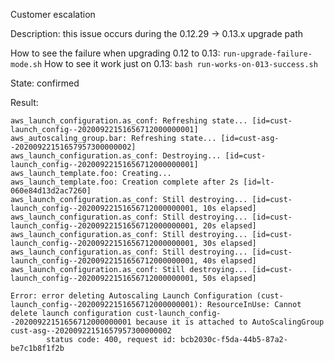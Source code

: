Customer escalation

Description: this issue occurs during the 0.12.29 -> 0.13.x upgrade path

How to see the failure when upgrading 0.12 to 0.13: `run-upgrade-failure-mode.sh`
How to see it work just on 0.13: `bash run-works-on-013-success.sh`

State: confirmed

Result:
```
aws_launch_configuration.as_conf: Refreshing state... [id=cust-launch_config--20200922151656712000000001]
aws_autoscaling_group.bar: Refreshing state... [id=cust-asg--20200922151657957300000002]
aws_launch_configuration.as_conf: Destroying... [id=cust-launch_config--20200922151656712000000001]
aws_launch_template.foo: Creating...
aws_launch_template.foo: Creation complete after 2s [id=lt-060e84d13d2ac7260]
aws_launch_configuration.as_conf: Still destroying... [id=cust-launch_config--20200922151656712000000001, 10s elapsed]
aws_launch_configuration.as_conf: Still destroying... [id=cust-launch_config--20200922151656712000000001, 20s elapsed]
aws_launch_configuration.as_conf: Still destroying... [id=cust-launch_config--20200922151656712000000001, 30s elapsed]
aws_launch_configuration.as_conf: Still destroying... [id=cust-launch_config--20200922151656712000000001, 40s elapsed]
aws_launch_configuration.as_conf: Still destroying... [id=cust-launch_config--20200922151656712000000001, 50s elapsed]

Error: error deleting Autoscaling Launch Configuration (cust-launch_config--20200922151656712000000001): ResourceInUse: Cannot delete launch configuration cust-launch_config--20200922151656712000000001 because it is attached to AutoScalingGroup cust-asg--20200922151657957300000002
        status code: 400, request id: bcb2030c-f5da-44b5-87a2-be7c1b8f1f2b
```

